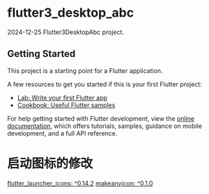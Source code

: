 # flutter3_desktop_abc
2024-12-25
Flutter3DesktopAbc project.

## Getting Started

This project is a starting point for a Flutter application.

A few resources to get you started if this is your first Flutter project:

- [Lab: Write your first Flutter app](https://docs.flutter.dev/get-started/codelab)
- [Cookbook: Useful Flutter samples](https://docs.flutter.dev/cookbook)

For help getting started with Flutter development, view the
[online documentation](https://docs.flutter.dev/), which offers tutorials,
samples, guidance on mobile development, and a full API reference.

# 启动图标的修改

[flutter_launcher_icons: ^0.14.2](https://pub.dev/packages/flutter_launcher_icons)
[makeanyicon: ^0.1.0](https://pub.dev/packages/makeanyicon)


